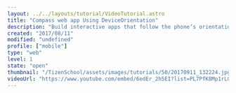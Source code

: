 ```yaml
---
layout: ../../layouts/tutorial/VideoTutorial.astro
title: "Compass web app Using DeviceOrientation"
description: "Build interactive apps that follow the phone’s orientation and more using the DeviceOrientation Specification in your Tizen app.\n\nJoin us as we demonstrate this in the code and in a sample app inside the Tizen Web Simulator."
created: "2017/08/11"
modified: "undefined"
profile: ["mobile"]
type: "web"
level: 1
state: "open"
thumbnail: "/TizenSchool/assets/images/tutorials/50/20170911_132224.jpg"
videoUrl: "https://www.youtube.com/embed/6edEr_2h5EI?list=PL7PfK8Mp1rLGQ9cqTveiQzmQ-1MQJWMY1"
---
```


